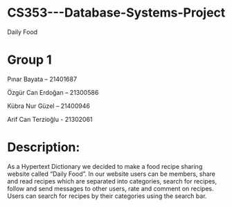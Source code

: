 # CS353---Database-Systems-Project
Daily Food 

# Group 1
Pınar Bayata – 21401687

Özgür Can Erdoğan – 21300586

Kübra Nur Güzel – 21400946

Arif Can Terzioğlu - 21302061

# Description:

As a Hypertext Dictionary we decided to make a food recipe sharing website called “Daily Food”. In our website users can be members, share and read recipes which are separated into categories, search for recipes, follow and send messages to other users, rate and comment on recipes. Users can search for recipes by their categories using the search bar. 
